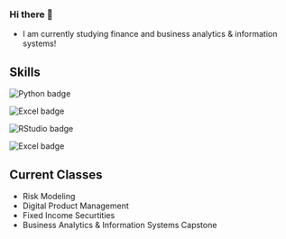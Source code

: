 ### Hi there 👋
- I am currently studying finance and business analytics & information systems!

## Skills


![Python badge](https://img.shields.io/static/v1?message=python&logo=python&labelColor=5c5c5c&color=3776AB&logoColor=white&label=%20&style=for-the-badge)

![Excel badge](https://img.shields.io/badge/-Microsoft%20Excel-%23217346)

![RStudio badge](https://img.shields.io/static/v1?message=rstudio&logo=rstduio&labelColor=5c5c5c&color=3776AB&logoColor=white&label=%20&style=for-the-badge)

![Excel badge](https://img.shields.io/static/v1?message=excel&logo=excel&labelColor=217346&color=3776AB&logoColor=white&label=%20&style=for-the-badge)

## Current Classes
- Risk Modeling
- Digital Product Management
- Fixed Income Securtities
- Business Analytics & Information Systems Capstone
